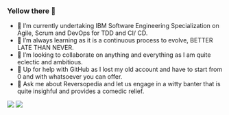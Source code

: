 ### Yellow there 👋
- 🔭 I’m currently undertaking IBM Software Engineering Specialization on Agile, Scrum and DevOps for TDD and CI/ CD.
- 🌱 I’m always learning as it is a continuous process to evolve, BETTER LATE THAN NEVER.
- 👯 I’m looking to collaborate on anything and everything as I am quite eclectic and ambitious.
- 🤔 Up for help with GitHub as I lost my old account and have to start from 0 and with whatsoever you can offer.
- 💬 Ask me about Reversopedia and let us engage in a witty banter that is quite insighful and provides a comedic relief.

<img src="https://github-readme-stats.vercel.app/api/top-langs?AJ-DarKnight=zluvsand"/>

<img src="https://github-readme-stats.vercel.app/api?AJ-DarKnight=zluvsand&show_icons=true"/>

<!--
**AJ-DarKnight/AJ-DarKnight** is a ✨ _special_ ✨ repository because its `README.md` (this file) appears on your GitHub profile.

Here are some ideas to get you started:

### - 🔭 I’m currently understaking IBM Software Engineering Specialization on Agile, Scrum and DevOps for TDD and CI/ CD
### - 🌱 I’m always learning as it is a continuous process to evolve, BETTER LATE THAN NEVER.
### - 👯 I’m looking to collaborate on anything and everything as I am quite eclectic and ambitious.
### - 🤔 Up for help with GitHub as this is fairly new to me and whatsoever you can offer.
### - 💬 Ask me about Reversopedia and engage in a witty banter that is quite insighful and provides a comedic relief as well.
- 📫 How to reach me: ...
- 😄 Pronouns: ...
- ⚡ Fun fact: ...
-->
